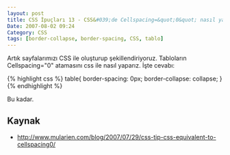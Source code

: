 ```yaml
---
layout: post
title: CSS İpuçları 13 - CSS&#039;de Cellspacing=&quot;0&quot; nasıl yakalarız
Date: 2007-08-02 09:24
Category: CSS
tags: [border-collapse, border-spacing, CSS, tablo]
---
```


Artık sayfalarımızı CSS ile oluşturup şekillendiriyoruz. Tabloların
Cellspacing="0" atamasını css ile nasıl yaparız. İşte cevabı:

{% highlight css %}
table{
    border-spacing: 0px;
    border-collapse: collapse;
}
{% endhighlight %}

Bu kadar.

## Kaynak

-   http://www.mularien.com/blog/2007/07/29/css-tip-css-equivalent-to-cellspacing0/
